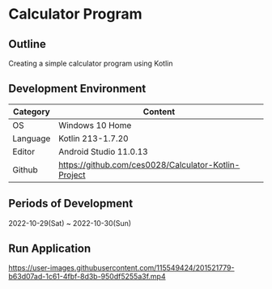 # Calculator Program

## Outline
Creating a simple calculator program using Kotlin

## Development Environment
| Category | Content |
| --- | --- |
| OS | Windows 10 Home |
| Language | Kotlin 213-1.7.20 |
| Editor | Android Studio 11.0.13 |
| Github | https://github.com/ces0028/Calculator-Kotlin-Project |

## Periods of Development
2022-10-29(Sat) ~ 2022-10-30(Sun)

## Run Application
https://user-images.githubusercontent.com/115549424/201521779-b63d07ad-1c61-4fbf-8d3b-950df5255a3f.mp4
